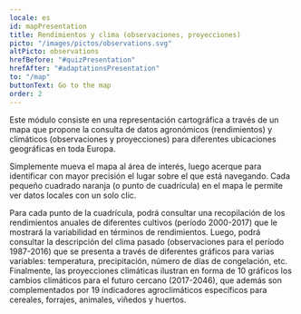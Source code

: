 ```yaml
---
locale: es
id: mapPresentation
title: Rendimientos y clima (observaciones, proyecciones)
picto: "/images/pictos/observations.svg"
altPicto: observations
hrefBefore: "#quizPresentation"
hrefAfter: "#adaptationsPresentation"
to: "/map"
buttonText: Go to the map
order: 2
---
```


Este módulo consiste en una representación cartográfica a través de un mapa que propone la consulta de datos agronómicos (rendimientos) y climáticos (observaciones y proyecciones) para diferentes ubicaciones geográficas en toda Europa.

Simplemente mueva el mapa al área de interés, luego acerque para identificar con mayor precisión el lugar sobre el que está navegando. Cada pequeño cuadrado naranja (o punto de cuadrícula) en el mapa le permite ver datos locales con un solo clic.

Para cada punto de la cuadrícula, podrá consultar una recopilación de los rendimientos anuales de diferentes cultivos (período 2000-2017) que le mostrará la variabilidad en términos de rendimientos. Luego, podrá consultar la descripción del clima pasado (observaciones para el período 1987-2016) que se presenta a través de diferentes gráficos para varias variables: temperatura, precipitación, número de días de congelación, etc. Finalmente, las proyecciones climáticas ilustran en forma de 10 gráficos los cambios climáticos para el futuro cercano (2017-2046), que además son complementados por 19 indicadores agroclimáticos específicos para cereales, forrajes, animales, viñedos y huertos.
